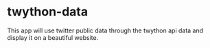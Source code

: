 twython-data
============

This app will use twitter public data through the twython api data and display it on a beautiful website. 
